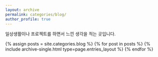 ```yaml
---
layout: archive
permalink: categories/blog/
author_profile: true
---
```


일상생활이나 프로젝트를 하면서 느낀 생각을 적는 곳입니다.

{% assign posts = site.categories.blog %}
{% for post in posts %} {% include archive-single.html type=page.entries_layout %} {% endfor %}